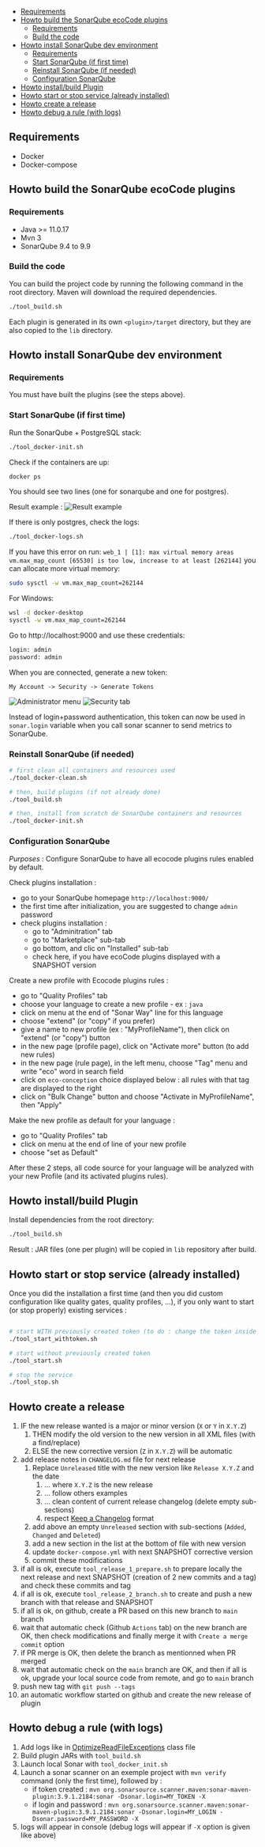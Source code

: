 - [Requirements](#requirements)
- [Howto build the SonarQube ecoCode plugins](#howto-build-the-sonarqube-ecocode-plugins)
  - [Requirements](#requirements-1)
  - [Build the code](#build-the-code)
- [Howto install SonarQube dev environment](#howto-install-sonarqube-dev-environment)
  - [Requirements](#requirements-2)
  - [Start SonarQube (if first time)](#start-sonarqube-if-first-time)
  - [Reinstall SonarQube (if needed)](#reinstall-sonarqube-if-needed)
  - [Configuration SonarQube](#configuration-sonarqube)
- [Howto install/build Plugin](#howto-installbuild-plugin)
- [Howto start or stop service (already installed)](#howto-start-or-stop-service-already-installed)
- [Howto create a release](#howto-create-a-release)
- [Howto debug a rule (with logs)](#howto-debug-a-rule-with-logs)

Requirements
------------

- Docker
- Docker-compose

Howto build the SonarQube ecoCode plugins
-----------------------------------------

### Requirements

- Java >= 11.0.17
- Mvn 3
- SonarQube 9.4 to 9.9

### Build the code

You can build the project code by running the following command in the root directory.
Maven will download the required dependencies.

```sh
./tool_build.sh
```

Each plugin is generated in its own `<plugin>/target` directory, but they are also copied to the `lib` directory.

Howto install SonarQube dev environment
---------------------------------------

### Requirements

You must have built the plugins (see the steps above).

### Start SonarQube (if first time)

Run the SonarQube + PostgreSQL stack:

```sh
./tool_docker-init.sh
```

Check if the containers are up:

```sh
docker ps
```

You should see two lines (one for sonarqube and one for postgres).

Result example :
![Result example](resources/docker-ps-result.png)

If there is only postgres, check the logs:

```sh
./tool_docker-logs.sh
```

If you have this error on run:
`web_1 | [1]: max virtual memory areas vm.max_map_count [65530] is too low, increase to at least [262144]`
you can allocate more virtual memory:

```sh
sudo sysctl -w vm.max_map_count=262144
```

For Windows:

```sh
wsl -d docker-desktop
sysctl -w vm.max_map_count=262144
```

Go to http://localhost:9000 and use these credentials:

```txt
login: admin
password: admin
```

When you are connected, generate a new token:

`My Account -> Security -> Generate Tokens`

![Administrator menu](resources/adm-menu.png)
![Security tab](resources/security-tab.png)

Instead of login+password authentication, this token can now be used in `sonar.login` variable when you call sonar scanner to send metrics to SonarQube.

### Reinstall SonarQube (if needed)

```sh
# first clean all containers and resources used
./tool_docker-clean.sh

# then, build plugins (if not already done)
./tool_build.sh

# then, install from scratch de SonarQube containers and resources
./tool_docker-init.sh
```

### Configuration SonarQube
*Purposes* : Configure SonarQube to have all ecocode plugins rules enabled by default.

Check plugins installation :

- go to your SonarQube homepage `http://localhost:9000/`
- the first time after initialization, you are suggested to change `admin` password
- check plugins installation :
  - go to "Adminitration" tab
  - go to "Marketplace" sub-tab
  - go bottom, and clic on "Installed" sub-tab
  - check here, if you have ecoCode plugins displayed with a SNAPSHOT version

Create a new profile with Ecocode plugins rules :

- go to "Quality Profiles" tab
- choose your language to create a new profile - ex : `java`
- click on menu at the end of "Sonar Way" line for this language
- choose "extend" (or "copy" if you prefer)
- give a name to new profile (ex : "MyProfileName"), then click on "extend" (or "copy") button
- in the new page (profile page), click on "Activate more" button (to add new rules)
- in the new page (rule page), in the left menu, choose "Tag" menu and write "eco" word in search field
- click on `eco-conception` choice displayed below : all rules with that tag are displayed to the right
- click on "Bulk Change" button and choose "Activate in MyProfileName", then "Apply"

Make the new profile as default for your language :

- go to "Quality Profiles" tab
- click on menu at the end of line of your new profile
- choose "set as Default"

After these 2 steps, all code source for your language will be analyzed with your new Profile (and its activated plugins rules).

Howto install/build Plugin
--------------------

Install dependencies from the root directory:

```sh
./tool_build.sh
```

Result : JAR files (one per plugin) will be copied in `lib` repository after build.

Howto start or stop service (already installed)
-----------------------------------------------

Once you did the installation a first time (and then you did custom configuration like quality gates, quality
profiles, ...),
if you only want to start (or stop properly) existing services :

```sh

# start WITH previously created token (to do : change the token inside script)
./tool_start_withtoken.sh

# start without previously created token
./tool_start.sh

# stop the service
./tool_stop.sh
```

Howto create a release
----------------------

1. IF the new release wanted is a major or minor version (`X` or `Y` in `X.Y.Z`)
   1. THEN modify the old version to the new version in all XML files (with a find/replace)
   2. ELSE the new corrective version (`Z` in `X.Y.Z`) will be automatic
2. add release notes in `CHANGELOG.md` file for next release
    1. Replace `Unreleased` title with the new version like `Release X.Y.Z` and the date
        1. ... where `X.Y.Z` is the new release
        2. ... follow others examples
        3. ... clean content of current release changelog (delete empty sub-sections)
        4. respect [Keep a Changelog](https://keepachangelog.com/en/1.0.0/) format
    2. add above an empty `Unreleased` section with sub-sections (`Added`, `Changed` and `Deleted`)
    3. add a new section in the list at the bottom of file with new version
    4. update `docker-compose.yml` with next SNAPSHOT corrective version
    5. commit these modifications
3. if all is ok, execute `tool_release_1_prepare.sh` to prepare locally the next release and next SNAPSHOT (creation of 2 new commits and a tag) and check these commits and tag
4. if all is ok, execute `tool_release_2_branch.sh` to create and push a new branch with that release and SNAPSHOT
5. if all is ok, on github, create a PR based on this new branch to `main` branch
6. wait that automatic check (Github `Actions` tab) on the new branch are OK, then check modifications and finally merge it with `Create a merge commit` option
7. if PR merge is OK, then delete the branch as mentionned when PR merged
8. wait that automatic check on the `main` branch are OK, and then if all is ok, upgrade your local source code from remote, and go to `main` branch
9. push new tag with `git push --tags`
10. an automatic workflow started on github and create the new release of plugin

Howto debug a rule (with logs)
------------------------------

1. Add logs like in [OptimizeReadFileExceptions](https://github.com/green-code-initiative/ecoCode/blob/main/java-plugin/src/main/java/fr/greencodeinitiative/java/checks/OptimizeReadFileExceptions.java) class file
2. Build plugin JARs with `tool_build.sh`
3. Launch local Sonar with `tool_docker_init.sh`
4. Launch a sonar scanner on an exemple project with `mvn verify` command (only the first time), followed
   by :
   - if token created : `mvn org.sonarsource.scanner.maven:sonar-maven-plugin:3.9.1.2184:sonar -Dsonar.login=MY_TOKEN -X`
   - if login and password : `mvn org.sonarsource.scanner.maven:sonar-maven-plugin:3.9.1.2184:sonar -Dsonar.login=MY_LOGIN -Dsonar.password=MY_PASSWORD -X`
5. logs will appear in console (debug logs will appear if `-X` option is given like above)
